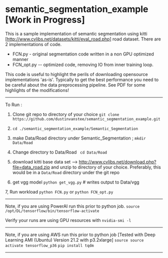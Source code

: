 # semantic_segmentation_example  [Work in Progress]

This is a sample implementation of semantic segmentation using kitti [http://www.cvlibs.net/datasets/kitti/eval_road.php] road dataset.  There are 2 implementations of code.   

* FCN.py - original segmentation code written in a non GPU optimized manner
* FCN_opt.py -- optimized code, removing IO from inner training loop.  

This code is useful to highlight the perils of downloading opensource implementations 'as-is'.  Typically to get the best performance you need to be careful about the data preprocessing pipeline.  See PDF for some highlights of the modifications!

---
To Run :
1. Clone git repo to directory of your choice 
  ```git clone https://github.com/dustinvanstee/semantic_segmentation_example.git```
2. ```cd ./semantic_segmentation_example/Semantic_Segmentation```
3. make Data/Road directory under Semantic_Segmentation ; 
```mkdir Data/Road```
4. Change directory to Data/Road
``` cd Data/Road```
5. download kitti base data set --> http://www.cvlibs.net/download.php?file=data_road.zip and unzip to directory of your choice.  Preferably, this would be in a ```Data/Road``` directory under the git repo 

6. get vgg model
```python get_vgg.py``` # writes output to Data/vgg

7, Run workload 
```python FCN.py``` or ```python FCN_opt.py```

--- 
Note, if you are using PowerAI run this prior to python job.
```source /opt/DL/tensorflow/bin/tensorflow-activate```

Verify your runs are using GPU resources with ```nvidia-smi -l```

--- 
Note, if you are using AWS run this prior to python job
[Tested with Deep Learning AMI (Ubuntu) Version 21.2 with p3.2xlarge]
```source source activate tensorflow_p36```
```pip install tqdm```

---

